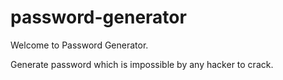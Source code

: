 # password-generator

Welcome to Password Generator.

Generate password which is impossible by any hacker to crack.
